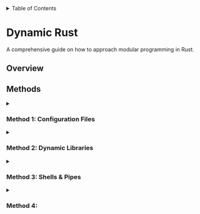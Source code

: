 


<details>
<summary>Table of Contents</summary>

- [Dynamic Rust](#dynamic-rust)
  - [Overview](#overview)
  - [Methods](#methods)

</details>



# Dynamic Rust

A comprehensive guide on how to approach modular programming in Rust.

## Overview

## Methods

<details>
<summary><h3>Method 1: Configuration Files</h3></summary>

Customize your application with simple config files.

</details>

<details>
<summary><h3>Method 2: Dynamic Libraries</h3></summary>

Customize your application at runtime with dynamically-loaded libraries.

</details>

<details>
<summary><h3>Method 3: Shells & Pipes</h3></summary>

Customize your application by piping data through your shell.

</details>

<details>
<summary><h3>Method 4: </h3></summary>
</details>
